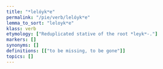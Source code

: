 ```yaml
---
title: "*lelóykʷe"
permalink: "/pie/verb/lelóykʷe"
lemma_to_sort: "leloykʷe"
klass: verb
etymology: ["Reduplicated stative of the root *leykʷ-."]
markers: []
synonyms: []
definitions: [["to be missing, to be gone"]]
topics: []
---
```

